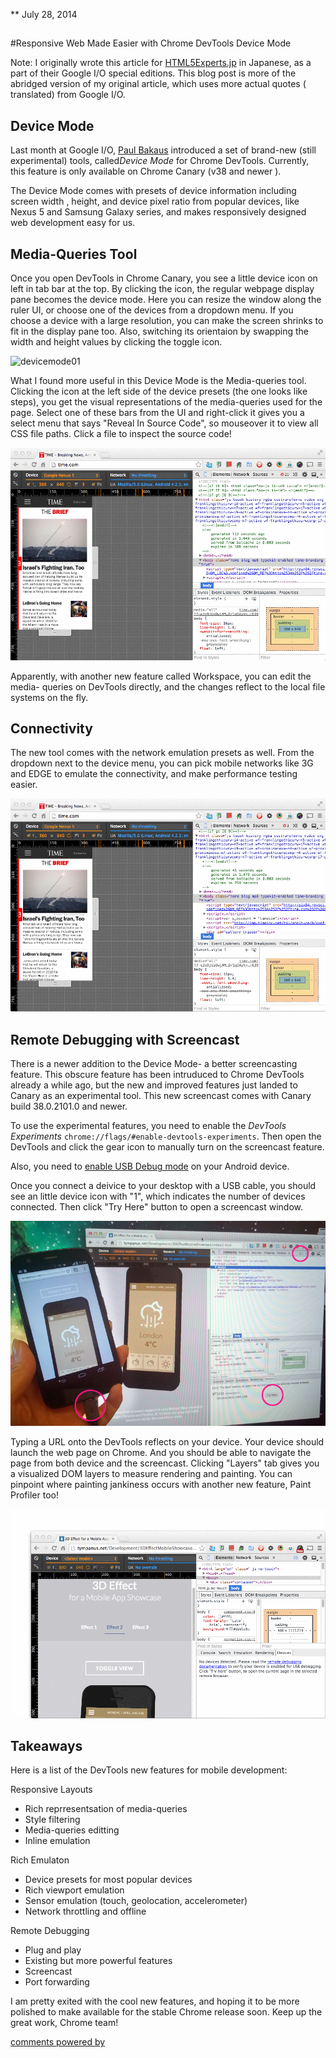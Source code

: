 <time datetime="2014-07-28T00:00:00+00:00">** July 28, 2014</time>

## 
#Responsive Web Made Easier with Chrome DevTools Device Mode

Note: I originally wrote this article for [HTML5Experts.jp][1] in Japanese, as
a part of their Google I/O special editions. This blog post is more of the 
abridged version of my original article, which uses more actual quotes (
translated) from Google I/O.

## Device Mode

Last month at Google I/O, [Paul Bakaus][2] introduced a set of brand-new (still
experimental) tools, called*Device Mode* for Chrome DevTools. Currently, this
feature is only available on Chrome Canary (v38 and newer
). 

The Device Mode comes with presets of device information including screen width
, height, and device pixel ratio from popular devices, like Nexus 5 and Samsung 
Galaxy series, and makes responsively designed web development easy for us.

## Media-Queries Tool

Once you open DevTools in Chrome Canary, you see a little device icon on left
in tab bar at the top. By clicking the icon, the regular webpage display pane 
becomes the device mode. Here you can resize the window along the ruler UI, or 
choose one of the devices from a dropdown menu. If you choose a device with a 
large resolution, you can make the screen shrinks to fit in the display pane too.
Also, switching its orientaion by swapping the width and height values by 
clicking the toggle icon.

![devicemode01][3]

What I found more useful in this Device Mode is the Media-queries tool.
Clicking the icon at the left side of the device presets (the one looks like 
steps), you get the visual representations of the media-queries used for the 
page. Select one of these bars from the UI and right-click it gives you a select
menu that says "Reveal In Source Code", so mouseover it to view all CSS file 
paths. Click a file to inspect the source code!

![devicemode02][4]

Apparently, with another new feature called Workspace, you can edit the media-
queries on DevTools directly, and the changes reflect to the local file systems 
on the fly.

## Connectivity

The new tool comes with the network emulation presets as well. From the
dropdown next to the device menu, you can pick mobile networks like 3G and EDGE 
to emulate the connectivity, and make performance testing easier.

![devicemode03][5]

## Remote Debugging with Screencast

There is a newer addition to the Device Mode- a better screencasting feature.
This obscure feature has been intruduced to Chrome DevTools already a while ago,
but the new and improved features just landed to Canary as an experimental tool.
This new screencast comes with Canary build 38.0.2101.0 and newer.

To use the experimental features, you need to enable the *DevTools Experiments*
`chrome://flags/#enable-devtools-experiments`. Then open the DevTools and click
the gear icon to manually turn on the screencast feature.

Also, you need to [enable USB Debug mode][6] on your Android device.

Once you connect a deivice to your desktop with a USB cable, you should see an
little device icon with "1", which indicates the number of devices connected. 
Then click "Try Here" button to open a screencast window.

![screencast][7]

Typing a URL onto the DevTools reflects on your device. Your device should
launch the web page on Chrome. And you should be able to navigate the page from 
both device and the screencast. Clicking "Layers" tab gives you a visualized DOM
layers to measure rendering and painting. You can pinpoint where painting 
jankiness occurs with another new feature, Paint Profiler too!

![screencast][8]

## Takeaways

Here is a list of the DevTools new features for mobile development:

Responsive Layouts

*   Rich reprresentsation of media-queries
*   Style filtering
*   Media-queries editting
*   Inline emulation

Rich Emulaton

*   Device presets for most popular devices
*   Rich viewport emulation
*   Sensor emulation (touch, geolocation, accelerometer)
*   Network throttling and offline

Remote Debugging

*   Plug and play
*   Existing but more powerful features
*   Screencast
*   Port forwarding 

I am pretty exited with the cool new features, and hoping it to be more
polished to make available for the stable Chrome release soon. Keep up the great
work, Chrome team!

[comments powered by ][9]

 [1]: http://html5experts.jp/girlie_mac/8384/
 [2]: http://paulbakaus.com
 [3]: img/devtools-device-mode-1.gif "Device Mode"
 [4]: img/devtools-device-mode-2.gif "Media-queries"
 [5]: img/devtools-device-mode-3.gif "Network"

 [6]: https://developer.chrome.com/devtools/docs/remote-debugging#setting-up-device
 [7]: img/devtools-device-mode-screencast.jpg "Screencast"
 [8]: img/devtools-device-mode-screencast.gif "Screencast"
 [9]: http://disqus.com